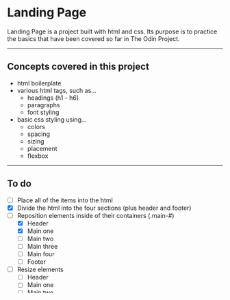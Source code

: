 # Landing Page

Landing Page is a project built with html and css. Its purpose is to practice the basics that have been covered so far in The Odin Project.

___

## Concepts covered in this project

- html boilerplate 
- various html tags, such as...
    - headings (h1 - h6)
    - paragraphs
    - font styling
- basic css styling using...
    - colors
    - spacing
    - sizing
    - placement
    - flexbox
___

## To do

- [ ] Place all of the items into the html
- [x] Divide the html into the four sections (plus header and footer)
- [ ] Reposition elements inside of their containers (.main-#)
  - [x] Header
  - [x] Main one <!--- This one is not perfect -->
  - [ ] Main two
  - [ ] Main three
  - [ ] Main four
  - [ ] Footer
- [ ] Resize elements
  - [ ] Header
  - [ ] Main one
  - [ ] Main two
  - [ ] Main three
  - [ ] Main four
  - [ ] Footer
- [ ] Color elements
  - [ ] Header
  - [ ] Main one
  - [ ] Main two
  - [ ] Main three
  - [ ] Main four
  - [ ] Footer
- [ ] Color backgrounds
  - [ ] Header
  - [ ] Main one
  - [ ] Main two
  - [ ] Main three
  - [ ] Main four
  - [ ] Footer

#### Fully complete sections

 - [ ] Header
 - [ ] Main one
 - [ ] Main two
 - [ ] Main three
 - [ ] Main four
 - [ ] Footer

___

## Current Working Section

1. Add classes to elements with similar styles, rather than creating many groups of style declarations.
  -  ~~hero and footer background color, information header and quote text color~~ - #1F2937 (midnight)
  -  ~~hero main and header logo text color~~ - #F9FAF8 (saltpan)
     -  hero main text - 48px extra bold
     -  header logo text - 24px
  -  ~~hero secondary and header link text color, and quote section background color~~ - #E5E7EB (solitude)
     -  hero secondary and header link text - 18px 
  -  ~~button color and call to action background color~~ - #3882F6 (blue)
     -  quote text - 36px light italic
  
### Classes I need
 - ~~midnight~~
 - ~~midnight-text~~
 - ~~saltpan-text~~
 - ~~solitude~~
 - ~~solitude-text~~
 - ~~blue~~
 - hero-main-text
 - header-logo-text
 - secondary-text
 - quote-text